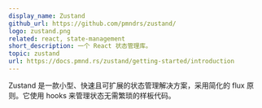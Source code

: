 ```yaml
---
display_name: Zustand
github_url: https://github.com/pmndrs/zustand/
logo: zustand.png
related: react, state-management
short_description: 一个 React 状态管理库。
topic: zustand
url: https://docs.pmnd.rs/zustand/getting-started/introduction
---
```

Zustand 是一款小型、快速且可扩展的状态管理解决方案，采用简化的 flux 原则。它使用 hooks 来管理状态无需繁琐的样板代码。